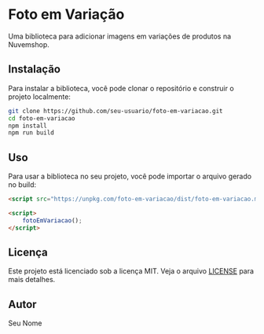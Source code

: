 # Foto em Variação

Uma biblioteca para adicionar imagens em variações de produtos na Nuvemshop.

## Instalação

Para instalar a biblioteca, você pode clonar o repositório e construir o projeto localmente:

```bash
git clone https://github.com/seu-usuario/foto-em-variacao.git
cd foto-em-variacao
npm install
npm run build
```

## Uso

Para usar a biblioteca no seu projeto, você pode importar o arquivo gerado no build:

```html
<script src="https://unpkg.com/foto-em-variacao/dist/foto-em-variacao.min.js"></script>

<script>
    fotoEmVariacao();
</script>
```

## Licença

Este projeto está licenciado sob a licença MIT. Veja o arquivo [LICENSE](./LICENSE) para mais detalhes.

## Autor

Seu Nome
